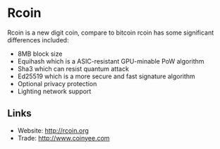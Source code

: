 # Rcoin

Rcoin is a new digit coin, compare to bitcoin rcoin has some significant differences included:
- 8MB block size
- Equihash which is a ASIC-resistant GPU-minable PoW algorithm
- Sha3 which can resist quantum attack
- Ed25519 which is a more secure and fast signature algorithm
- Optional privacy protection
- Lighting network support

## Links

* Website: http://rcoin.org
* Trade: http://www.coinyee.com